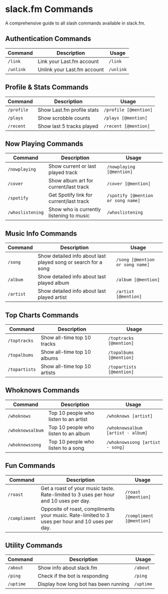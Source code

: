 # slack.fm Commands

A comprehensive guide to all slash commands available in slack.fm.

## Authentication Commands

| Command | Description | Usage |
|---------|-------------|-------|
| `/link` | Link your Last.fm account | `/link` |
| `/unlink` | Unlink your Last.fm account | `/unlink` |

## Profile & Stats Commands

| Command | Description | Usage |
|---------|-------------|-------|
| `/profile` | Show Last.fm profile stats | `/profile [@mention]` |
| `/plays` | Show scrobble counts | `/plays [@mention]` |
| `/recent` | Show last 5 tracks played | `/recent [@mention]` |

## Now Playing Commands

| Command | Description | Usage |
|---------|-------------|-------|
| `/nowplaying` | Show current or last played track | `/nowplaying [@mention]` |
| `/cover` | Show album art for current/last track | `/cover [@mention]` |
| `/spotify` | Get Spotify link for current/last track | `/spotify [@mention or song name]` |
| `/whoslistening` | Show who is currently listening to music | `/whoslistening` |

## Music Info Commands

| Command | Description | Usage |
|---------|-------------|-------|
| `/song` | Show detailed info about last played song or search for a song | `/song [@mention or song name]` |
| `/album` | Show detailed info about last played album | `/album [@mention]` |
| `/artist` | Show detailed info about last played artist | `/artist [@mention]` |

## Top Charts Commands

| Command | Description | Usage |
|---------|-------------|-------|
| `/toptracks` | Show all-time top 10 tracks | `/toptracks [@mention]` |
| `/topalbums` | Show all-time top 10 albums | `/topalbums [@mention]` |
| `/topartists` | Show all-time top 10 artists | `/topartists [@mention]` |

## Whoknows Commands

| Command | Description | Usage |
|---------|-------------|-------|
| `/whoknows` | Top 10 people who listen to an artist | `/whoknows [artist]` |
| `/whoknowsalbum` | Top 10 people who listen to an album | `/whoknowsalbum [artist - album]` |
| `/whoknowssong` | Top 10 people who listen to a song | `/whoknowssong [artist - song]` |

## Fun Commands

| Command | Description | Usage |
|---------|-------------|-------|
| `/roast` | Get a roast of your music taste. Rate-limited to 3 uses per hour and 10 uses per day. | `/roast [@mention]` |
| `/compliment` | Opposite of roast, compliments your music. Rate-limited to 3 uses per hour and 10 uses per day. | `/compliment [@mention]` |

## Utility Commands

| Command | Description | Usage |
|---------|-------------|-------|
| `/about` | Show info about slack.fm | `/about` |
| `/ping` | Check if the bot is responding | `/ping` |
| `/uptime` | Display how long bot has been running | `/uptime` |
